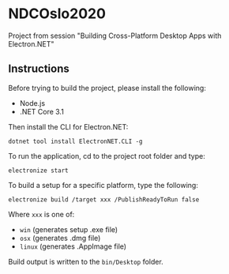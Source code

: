 # NDCOslo2020
Project from session "Building Cross-Platform Desktop Apps with Electron.NET"

## Instructions
Before trying to build the project, please install the following:
* Node.js
* .NET Core 3.1

Then install the CLI for Electron.NET:
```
dotnet tool install ElectronNET.CLI -g
```

To run the application, cd to the project root folder and type:
```
electronize start
```

To build a setup for a specific platform, type the following:
```
electronize build /target xxx /PublishReadyToRun false
```

Where `xxx` is one of:
* `win` (generates setup .exe file)
* `osx` (generates .dmg file)
* `linux` (generates .AppImage file)

Build output is written to the `bin/Desktop` folder.
